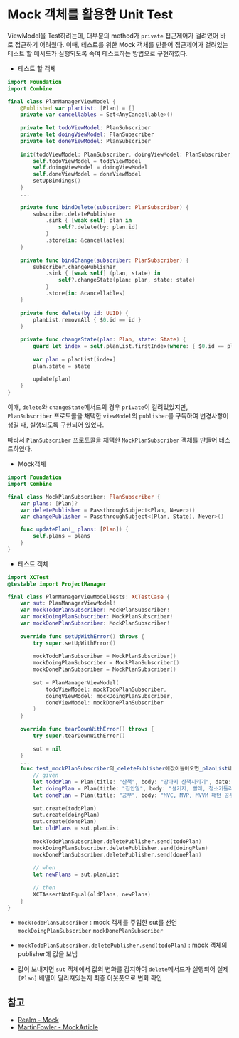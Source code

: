 # Mock 객체를 활용한 Unit Test

ViewModel을 Test하려는데, 대부분의 method가 `private` 접근제어가 걸려있어 바로 접근하기 어려웠다. 이때, 테스트를 위한 Mock 객체를 만들어 접근제어가 걸려있는 테스트 할 메서드가 실행되도록 속여 테스트하는 방법으로 구현하였다.

- 테스트 할 객체

```swift
import Foundation
import Combine

final class PlanManagerViewModel {
    @Published var planList: [Plan] = []
    private var cancellables = Set<AnyCancellable>()
    
    private let todoViewModel: PlanSubscriber
    private let doingViewModel: PlanSubscriber
    private let doneViewModel: PlanSubscriber
    
    init(todoViewModel: PlanSubscriber, doingViewModel: PlanSubscriber, doneViewModel: PlanSubscriber) {
        self.todoViewModel = todoViewModel
        self.doingViewModel = doingViewModel
        self.doneViewModel = doneViewModel
        setUpBindings()
    }
    ...
    
    private func bindDelete(subscriber: PlanSubscriber) {
        subscriber.deletePublisher
            .sink { [weak self] plan in
                self?.delete(by: plan.id)
            }
            .store(in: &cancellables)
    }
    
    private func bindChange(subscriber: PlanSubscriber) {
        subscriber.changePublisher
            .sink { [weak self] (plan, state) in
                self?.changeState(plan: plan, state: state)
            }
            .store(in: &cancellables)
    }
    
    private func delete(by id: UUID) {
        planList.removeAll { $0.id == id }
    }
    
    private func changeState(plan: Plan, state: State) {
        guard let index = self.planList.firstIndex(where: { $0.id == plan.id }) else { return }
        
        var plan = planList[index]
        plan.state = state
      
        update(plan)
    }
}
```

이때, `delete`와 `changeState`메서드의 경우 `private`이 걸려있었지만, `PlanSubscriber` 프로토콜을 채택한 `viewModel`의 `publisher`를 구독하여 변경사항이 생길 때, 실행되도록 구현되어 있었다.

따라서 `PlanSubscriber` 프로토콜을 채택한 `MockPlanSubscriber` 객체를 만들어 테스트하였다.

- Mock객체

```swift
import Foundation
import Combine

final class MockPlanSubscriber: PlanSubscriber {
    var plans: [Plan]?
    var deletePublisher = PassthroughSubject<Plan, Never>()
    var changePublisher = PassthroughSubject<(Plan, State), Never>()

    func updatePlan(_ plans: [Plan]) {
        self.plans = plans
    }
}
```

- 테스트 객체

```swift 
import XCTest
@testable import ProjectManager

final class PlanManagerViewModelTests: XCTestCase {
    var sut: PlanManagerViewModel!
    var mockTodoPlanSubscriber: MockPlanSubscriber!
    var mockDoingPlanSubscriber: MockPlanSubscriber!
    var mockDonePlanSubscriber: MockPlanSubscriber!
    
    override func setUpWithError() throws {
        try super.setUpWithError()
        
        mockTodoPlanSubscriber = MockPlanSubscriber()
        mockDoingPlanSubscriber = MockPlanSubscriber()
        mockDonePlanSubscriber = MockPlanSubscriber()
        
        sut = PlanManagerViewModel(
            todoViewModel: mockTodoPlanSubscriber,
            doingViewModel: mockDoingPlanSubscriber,
            doneViewModel: mockDonePlanSubscriber
        )
    }
    
    override func tearDownWithError() throws {
        try super.tearDownWithError()
        
        sut = nil
    }
    ...
    func test_mockPlanSubscriber의_deletePublisher에값이들어오면_planList배열에서삭제된다() {
        // given
        let todoPlan = Plan(title: "산책", body: "강아지 산책시키기", date: Date(), state: .todo)
        let doingPlan = Plan(title: "집안일", body: "설거지, 빨래, 청소기돌리기", date: Date(), state: .doing)
        let donePlan = Plan(title: "공부", body: "MVC, MVP, MVVM 패턴 공부하기", date: Date(), state: .done)
        
        sut.create(todoPlan)
        sut.create(doingPlan)
        sut.create(donePlan)
        let oldPlans = sut.planList
        
        mockTodoPlanSubscriber.deletePublisher.send(todoPlan)
        mockDoingPlanSubscriber.deletePublisher.send(doingPlan)
        mockDonePlanSubscriber.deletePublisher.send(donePlan)
        
        // when
        let newPlans = sut.planList
        
        // then
        XCTAssertNotEqual(oldPlans, newPlans)
    }
}
```

- `mockTodoPlanSubscriber`  : mock 객체를 주입한 sut를 선언
`mockDoingPlanSubscriber` 
`mockDonePlanSubscriber` 

- `mockTodoPlanSubscriber.deletePublisher.send(todoPlan)` : mock 객체의 publisher에 값을 보냄
- 값이 보내지면 `sut` 객체에서 값의 변화를 감지하여 `delete`메서드가 실행되어 실제 `[Plan]` 배열이 달라져있는지 최종 아웃풋으로 변화 확인



## 참고
- [Realm - Mock](https://academy.realm.io/kr/posts/making-mock-objects-more-useful-try-swift-2017/)
- [MartinFowler - MockArticle](https://martinfowler.com/articles/mocksArentStubs.html)
